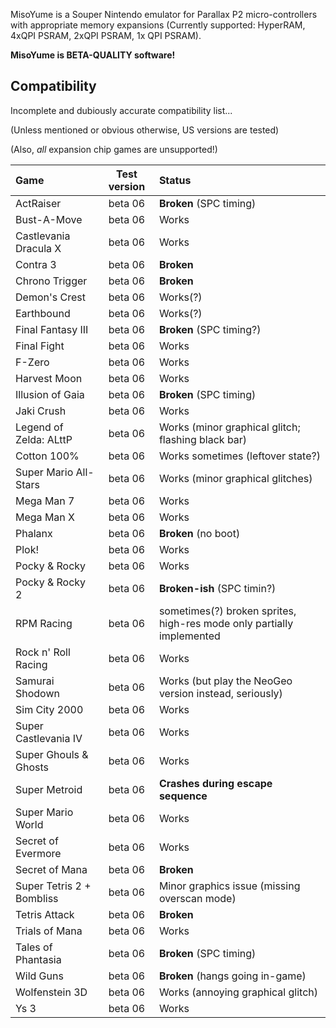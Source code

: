 
MisoYume is a Souper Nintendo emulator for
Parallax P2 micro-controllers with appropriate memory expansions
(Currently supported: HyperRAM, 4xQPI PSRAM, 2xQPI PSRAM, 1x QPI PSRAM).

**MisoYume is BETA-QUALITY software!**

## Compatibility

Incomplete and dubiously accurate compatibility list...

(Unless mentioned or obvious otherwise, US versions are tested)

(Also, _all_ expansion chip games are unsupported!)

|Game                     |Test version|Status|
|:------------------------|:----------:|:-----|
|ActRaiser                |beta 06     |**Broken** (SPC timing)|
|Bust-A-Move              |beta 06     |Works|
|Castlevania Dracula X    |beta 06     |Works|
|Contra 3                 |beta 06     |**Broken**|
|Chrono Trigger           |beta 06     |**Broken**|
|Demon's Crest            |beta 06     |Works(?)|
|Earthbound               |beta 06     |Works(?)|
|Final Fantasy III        |beta 06     |**Broken** (SPC timing?)|
|Final Fight              |beta 06     |Works|
|F-Zero                   |beta 06     |Works|
|Harvest Moon             |beta 06     |Works|
|Illusion of Gaia         |beta 06     |**Broken** (SPC timing)|
|Jaki Crush               |beta 06     |Works|
|Legend of Zelda: ALttP   |beta 06     |Works (minor graphical glitch; flashing black bar)|
|Cotton 100%              |beta 06     |Works sometimes (leftover state?)|
|Super Mario All-Stars    |beta 06     |Works (minor graphical glitches)|
|Mega Man 7               |beta 06     |Works|
|Mega Man X               |beta 06     |Works|
|Phalanx                  |beta 06     |**Broken** (no boot)|
|Plok!                    |beta 06     |Works|
|Pocky & Rocky            |beta 06     |Works|
|Pocky & Rocky 2          |beta 06     |**Broken-ish** (SPC timin?)|
|RPM Racing               |beta 06     |sometimes(?) broken sprites, high-res mode only partially implemented|
|Rock n' Roll Racing      |beta 06     |Works|
|Samurai Shodown          |beta 06     |Works (but play the NeoGeo version instead, seriously)|
|Sim City 2000            |beta 06     |Works|
|Super Castlevania IV     |beta 06     |Works|
|Super Ghouls & Ghosts    |beta 06     |Works|
|Super Metroid            |beta 06     |**Crashes during escape sequence**|
|Super Mario World        |beta 06     |Works|
|Secret of Evermore       |beta 06     |Works|
|Secret of Mana           |beta 06     |**Broken**|
|Super Tetris 2 + Bombliss|beta 06     |Minor graphics issue (missing overscan mode)|
|Tetris Attack            |beta 06     |**Broken**|
|Trials of Mana           |beta 06     |Works|
|Tales of Phantasia       |beta 06     |**Broken** (SPC timing)|
|Wild Guns                |beta 06     |**Broken** (hangs going in-game)|
|Wolfenstein 3D           |beta 06     |Works (annoying graphical glitch)|
|Ys 3                     |beta 06     |Works|





